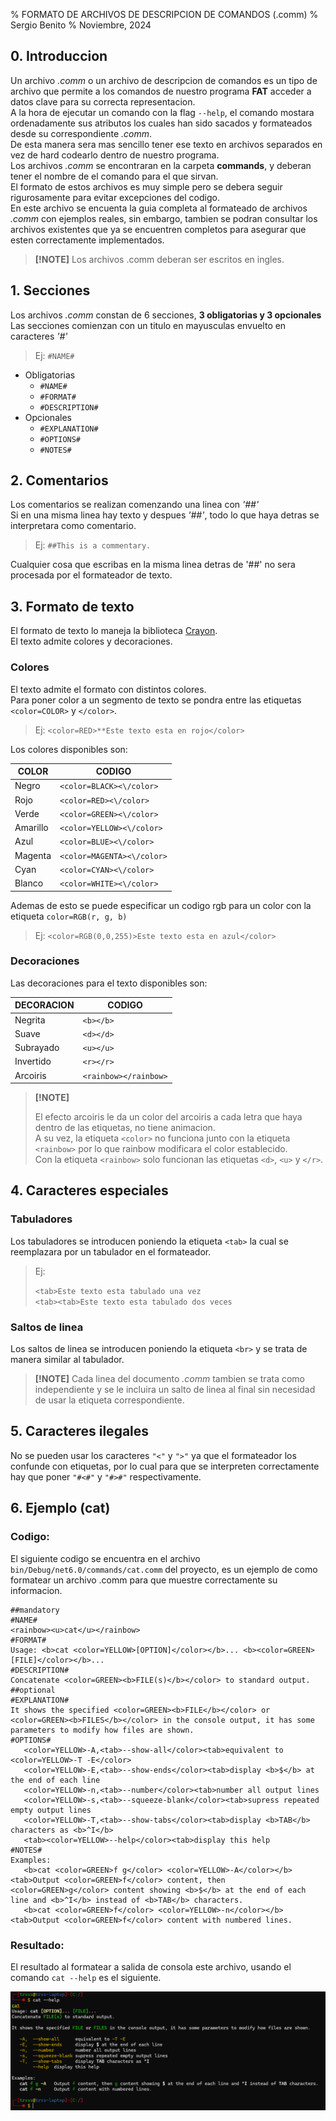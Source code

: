 % FORMATO DE ARCHIVOS DE DESCRIPCION DE COMANDOS (.comm)
% Sergio Benito
% Noviembre, 2024

## 0. Introduccion

Un archivo *.comm* o un archivo de descripcion de comandos es un tipo de archivo que permite a los comandos de nuestro programa **FAT** acceder a datos clave para su correcta representacion.  
A la hora de ejecutar un comando con la flag `--help`, el comando mostara ordenadamente sus atributos los cuales han sido sacados y formateados desde su correspondiente *.comm*.  
De esta manera sera mas sencillo tener ese texto en archivos separados en vez de hard codearlo dentro de nuestro programa.  
Los archivos *.comm* se encontraran en la carpeta **commands**, y deberan tener el nombre de el comando para el que sirvan.  
El formato de estos archivos es muy simple pero se debera seguir rigurosamente para evitar excepciones del codigo.  
En este archivo se encuenta la guia completa al formateado de archivos *.comm* con ejemplos reales, sin embargo, tambien se podran consultar los archivos existentes que ya se encuentren completos para asegurar que esten correctamente implementados.

> **[!NOTE]** Los archivos .comm deberan ser escritos en ingles.

## 1. Secciones

Los archivos *.comm* constan de 6 secciones, **3 obligatorias y 3 opcionales**  
Las secciones comienzan con un titulo en mayusculas envuelto en caracteres *'#'*

> Ej: `#NAME#`  

- Obligatorias
    * `#NAME#`
    * `#FORMAT#`
    * `#DESCRIPTION#`  
- Opcionales
    * `#EXPLANATION#`
    * `#OPTIONS#`
    * `#NOTES#`

## 2. Comentarios

Los comentarios se realizan comenzando una linea con *'##'*  
Si en una misma linea hay texto y despues *'##'*, todo lo que haya detras se interpretara como comentario.

> Ej: `##This is a commentary.`

Cualquier cosa que escribas en la misma linea detras de '##' no sera procesada por el formateador de texto.

## 3. Formato de texto

El formato de texto lo maneja la biblioteca [Crayon](https://github.com/riezebosch/crayon).  
El texto admite colores y decoraciones.

### Colores

El texto admite el formato con distintos colores.  
Para poner color a un segmento de texto se pondra entre las etiquetas `<color=COLOR>` y `</color>`.  

> Ej: `<color=RED>**Este texto esta en rojo</color>`

Los colores disponibles son:

| COLOR    	| CODIGO                	|
|----------	|-----------------------	|
| Negro    	| `<color=BLACK><\/color>` 	|
| Rojo     	| `<color=RED><\/color>`    |
| Verde    	| `<color=GREEN><\/color>` 	|
| Amarillo 	| `<color=YELLOW><\/color>`	|
| Azul     	| `<color=BLUE><\/color>`   |
| Magenta  	| `<color=MAGENTA><\/color>`|
| Cyan     	| `<color=CYAN><\/color>`  	|
| Blanco   	| `<color=WHITE><\/color>` 	|

Ademas de esto se puede especificar un codigo rgb para un color con la etiqueta `color=RGB(r, g, b)`

> Ej: `<color=RGB(0,0,255)>Este texto esta en azul</color>`

### Decoraciones

Las decoraciones para el texto disponibles son:

| DECORACION 	| CODIGO                	|
|------------	|-----------------------	|
| Negrita    	| `<b></b>`             	|
| Suave      	| `<d></d>`             	|
| Subrayado  	| `<u></u>`             	|
| Invertido  	| `<r></r>`             	|
| Arcoiris   	| `<rainbow></rainbow>` 	|

> **[!NOTE]**  
>  
>El efecto arcoiris le da un color del arcoiris a cada letra que haya dentro de las etiquetas, no tiene animacion.  
>A su vez, la etiqueta `<color>` no funciona junto con la etiqueta `<rainbow>` por lo que rainbow modificara el color establecido.  
>Con la etiqueta `<rainbow>` solo funcionan las etiquetas `<d>`, `<u>` y `</r>`.

## 4. Caracteres especiales

### Tabuladores

Los tabuladores se introducen poniendo la etiqueta `<tab>` la cual se reemplazara por un tabulador en el formateador.

> Ej:  
>  
> `<tab>Este texto esta tabulado una vez`  
> `<tab><tab>Este texto esta tabulado dos veces`

### Saltos de linea

Los saltos de linea se introducen poniendo la etiqueta `<br>` y se trata de manera similar al tabulador.

> **[!NOTE]** Cada linea del documento *.comm* tambien se trata como independiente y se le incluira un salto de linea al final sin necesidad de usar la etiqueta correspondiente.

## 5. Caracteres ilegales

No se pueden usar los caracteres `"<"` y `">"` ya que el formateador los confunde con etiquetas, por lo cual para que se interpreten correctamente hay que poner `"#<#"` y `"#>#"` respectivamente.

## 6. Ejemplo (cat)

### Codigo:

El siguiente codigo se encuentra en el archivo `bin/Debug/net6.0/commands/cat.comm` del proyecto, es un ejemplo de como formatear un archivo .comm para que muestre correctamente su informacion.

``````````{#mycode .haskell .numberLines startFrom="1"}
##mandatory
#NAME#
<rainbow><u>cat</u></rainbow>
#FORMAT#
Usage: <b>cat <color=YELLOW>[OPTION]</color></b>... <b><color=GREEN>[FILE]</color></b>...
#DESCRIPTION#
Concatenate <color=GREEN><b>FILE(s)</b></color> to standard output.
##optional
#EXPLANATION#
It shows the specified <color=GREEN><b>FILE</b></color> or <color=GREEN><b>FILES</b></color> in the console output, it has some parameters to modify how files are shown.
#OPTIONS#
   <color=YELLOW>-A,<tab>--show-all</color><tab>equivalent to <color=YELLOW>-T -E</color>
   <color=YELLOW>-E,<tab>--show-ends</color><tab>display <b>$</b> at the end of each line
   <color=YELLOW>-n,<tab>--number</color><tab>number all output lines
   <color=YELLOW>-s,<tab>--squeeze-blank</color><tab>supress repeated empty output lines
   <color=YELLOW>-T,<tab>--show-tabs</color><tab>display <b>TAB</b> characters as <b>^I</b>
   <tab><color=YELLOW>--help</color><tab>display this help
#NOTES#
Examples:
   <b>cat <color=GREEN>f g</color> <color=YELLOW>-A</color></b><tab>Output <color=GREEN>f</color> content, then <color=GREEN>g</color> content showing <b>$</b> at the end of each line and <b>^I</b> instead of <b>TAB</b> characters.
   <b>cat <color=GREEN>f</color> <color=YELLOW>-n</color></b><tab>Output <color=GREEN>f</color> content with numbered lines.
``````````

### Resultado:

El resultado al formatear a salida de consola este archivo, usando el comando `cat --help` es el siguiente.

![*Imagen que muestra el texto de ayuda de cat que ha sido escrito en .comm tras ejecutar el comando 'cat --help'*](./img/cat--help.png)